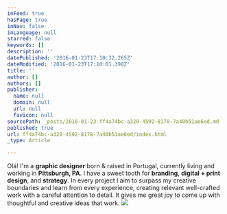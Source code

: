 ```yaml
---
inFeed: true
hasPage: true
inNav: false
inLanguage: null
starred: false
keywords: []
description: ''
datePublished: '2016-01-23T17:10:32.265Z'
dateModified: '2016-01-23T17:10:01.398Z'
title: ''
author: []
authors: []
publisher:
  name: null
  domain: null
  url: null
  favicon: null
sourcePath: _posts/2016-01-23-ff4a74bc-a320-4592-8178-7a40b51ae6ed.md
published: true
url: ff4a74bc-a320-4592-8178-7a40b51ae6ed/index.html
_type: Article

---
```

Olá! I'm a **graphic designer** born & raised in Portugal, currently living and working in **Pittsburgh, PA**. I have a sweet tooth for **branding**, **digital + print design**, and **strategy**. 
In every project I aim to surpass my creative boundaries and learn from every experience, creating relevant well-crafted work with a careful attention to detail. It gives me great joy to come up with thoughtful and creative ideas that work.
![](https://the-grid-user-content.s3-us-west-2.amazonaws.com/968d6330-c6b1-4269-8319-0e6361d30bb7.jpg)